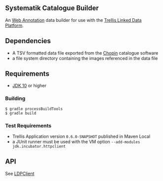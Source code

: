 ## Systematik Catalogue Builder

An [Web Annotation](https://www.w3.org/TR/annotation-model/) data builder for use with the [Trellis Linked Data Platform](https://trellis-ldp.github.io/trellis/apidocs/).

## Dependencies
* A TSV formatted data file exported from the [Chopin](http://www.schneider-mt.de/en/chopin/projekte.html) catalogue software
* a file system directory containing the images referenced in the data file

## Requirements
* [JDK 10](http://jdk.java.net/10/) or higher

### Building
    $ gradle processBuildTools
    $ gradle build

### Test Requirements
* Trellis Application version `0.6.0-SNAPSHOT` published in Maven Local
* a JUnit runner must be used with the VM option `--add-modules jdk.incubator.httpclient`

## API
See [LDPClient](https://github.com/pan-dora/ldp-client/blob/master/src/main/java/cool/pandora/ldpclient/LdpClient.java)